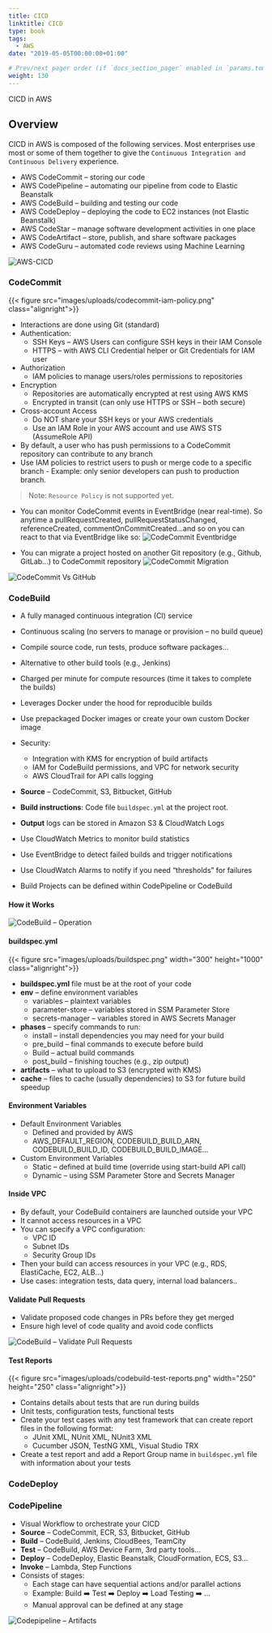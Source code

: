 ```yaml
---
title: CICD
linktitle: CICD
type: book
tags:
  - AWS
date: "2019-05-05T00:00:00+01:00"

# Prev/next pager order (if `docs_section_pager` enabled in `params.toml`)
weight: 130
---
```


CICD in AWS

<!--more-->

## Overview

CICD in AWS is composed of the following services. Most enterprises use most or some of them together to give the ```Continuous Integration and Continuous Delivery``` experience. 

- AWS CodeCommit – storing our code
- AWS CodePipeline – automating our pipeline from code to Elastic Beanstalk
- AWS CodeBuild – building and testing our code
- AWS CodeDeploy – deploying the code to EC2 instances (not Elastic Beanstalk)
- AWS CodeStar – manage software development activities in one place
- AWS CodeArtifact – store, publish, and share software packages
- AWS CodeGuru – automated code reviews using Machine Learning

![AWS-CICD](/images/uploads/cicd-techstack.png)

### CodeCommit

{{< figure src="images/uploads/codecommit-iam-policy.png" class="alignright">}}

-  Interactions are done using Git (standard)
-  Authentication:
    - SSH Keys – AWS Users can configure SSH keys in their IAM Console
    - HTTPS – with AWS CLI Credential helper or Git Credentials for IAM user
-  Authorization
    - IAM policies to manage users/roles permissions to repositories
-  Encryption
    - Repositories are automatically encrypted at rest using AWS KMS
    - Encrypted in transit (can only use HTTPS or SSH – both secure)
-  Cross-account Access
    - Do NOT share your SSH keys or your AWS credentials
    - Use an IAM Role in your AWS account and use AWS STS (AssumeRole API)
-  By default, a user who has push permissions to a CodeCommit repository can contribute to any branch
-  Use IAM policies to restrict users to push or merge code to a specific branch -  Example: only senior developers can push to production branch.
>  Note: ```Resource Policy``` is not supported yet.

- You can monitor CodeCommit events in EventBridge (near real-time). So anytime a pullRequestCreated, pullRequestStatusChanged, referenceCreated, commentOnCommitCreated...and so on you can react to that via EventBridge like so:
![CodeCommit Eventbridge](/images/uploads/codecommit-eventbridge.png)

- You can migrate a project hosted on another Git repository (e.g., Github, GitLab...) to CodeCommit repository
![CodeCommit Migration](/images/uploads/codecommit-migration.png)


![CodeCommit Vs GitHub](/images/uploads/codecommit-vs-github.png)

### CodeBuild

* A fully managed continuous integration (CI) service
* Continuous scaling (no servers to manage or provision – no build queue)
* Compile source code, run tests, produce software packages...
* Alternative to other build tools (e.g., Jenkins)
* Charged per minute for compute resources (time it takes to complete the builds)
* Leverages Docker under the hood for reproducible builds
* Use prepackaged Docker images or create your own custom Docker image
* Security:
  * Integration with KMS for encryption of build artifacts
  * IAM for CodeBuild permissions, and VPC for network security
  * AWS CloudTrail for API calls logging

* **Source** – CodeCommit, S3, Bitbucket, GitHub
* **Build instructions**: Code file ```buildspec.yml``` at the project root.
* **Output** logs can be stored in Amazon S3 & CloudWatch Logs
* Use CloudWatch Metrics to monitor build statistics
* Use EventBridge to detect failed builds and trigger notifications
* Use CloudWatch Alarms to notify if you need “thresholds” for failures
* Build Projects can be defined within CodePipeline or CodeBuild

#### How it Works
![CodeBuild – Operation](/images/uploads/codebuild-operation.png)

#### buildspec.yml

{{< figure src="images/uploads/buildspec.png" width="300" height="1000" class="alignright">}}

* **buildspec.yml** file must be at the root of your code 
* **env** – define environment variables 
  * variables – plaintext variables 
  * parameter-store – variables stored in SSM Parameter Store 
  * secrets-manager – variables stored in AWS Secrets Manager 
* **phases** – specify commands to run: 
  * install – install dependencies you may need for your build 
  * pre_build – final commands to execute before build 
  * Build – actual build commands 
  * post_build – finishing touches (e.g., zip output) 
* **artifacts** – what to upload to S3 (encrypted with KMS) 
* **cache** – files to cache (usually dependencies) to S3 for future build speedup

#### Environment Variables

* Default Environment Variables
  * Defined and provided by AWS
  * AWS_DEFAULT_REGION, CODEBUILD_BUILD_ARN, CODEBUILD_BUILD_ID, CODEBUILD_BUILD_IMAGE...
* Custom Environment Variables
  * Static – defined at build time (override using start-build API call)
  * Dynamic – using SSM Parameter Store and Secrets Manager

#### Inside VPC

* By default, your CodeBuild containers are launched outside your VPC 
* It cannot access resources in a VPC
* You can specify a VPC configuration: 
  * VPC ID 
  * Subnet IDs 
  * Security Group IDs 
* Then your build can access resources in your VPC (e.g., RDS, ElastiCache, EC2, ALB...)
* Use cases: integration tests, data query, internal load balancers..

#### Validate Pull Requests

* Validate proposed code changes in PRs before they get merged
* Ensure high level of code quality and avoid code conflicts

![CodeBuild – Validate Pull Requests](/images/uploads/codebuild-validate-pr.png)

#### Test Reports

{{< figure src="images/uploads/codebuild-test-reports.png" width="250" height="250" class="alignright">}}

* Contains details about tests that are run during builds
* Unit tests, configuration tests, functional tests
* Create your test cases with any test framework that can create report files in the following format:
  * JUnit XML, NUnit XML, NUnit3 XML
  * Cucumber JSON, TestNG XML, Visual Studio TRX
* Create a test report and add a Report Group name in ```buildspec.yml``` file with information about your tests

### CodeDeploy

### CodePipeline

-  Visual Workflow to orchestrate your CICD
-  **Source** – CodeCommit, ECR, S3, Bitbucket, GitHub
-  **Build** – CodeBuild, Jenkins, CloudBees, TeamCity
-  **Test** – CodeBuild, AWS Device Farm, 3rd party tools...
-  **Deploy** – CodeDeploy, Elastic Beanstalk, CloudFormation, ECS, S3...
-  **Invoke** – Lambda, Step Functions
-  Consists of stages:
    -  Each stage can have sequential actions and/or parallel actions
    -  Example: Build :arrow_right: Test :arrow_right: Deploy :arrow_right: Load Testing :arrow_right: …
    -  Manual approval can be defined at any stage

![Codepipeline – Artifacts](/images/uploads/codepipeline-artifacts.png)